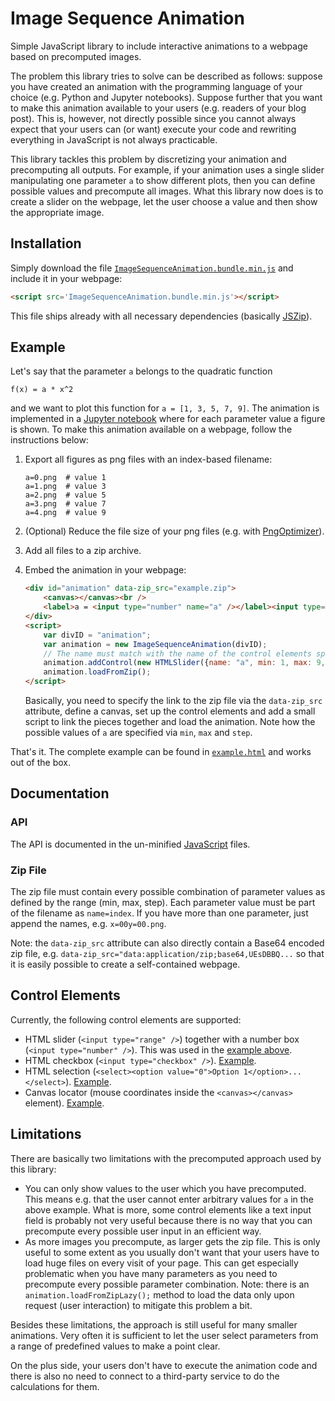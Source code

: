 # Image Sequence Animation
Simple JavaScript library to include interactive animations to a webpage based on precomputed images.

The problem this library tries to solve can be described as follows: suppose you have created an animation with the programming language of your choice (e.g. Python and Jupyter notebooks). Suppose further that you want to make this animation available to your users (e.g. readers of your blog post). This is, however, not directly possible since you cannot always expect that your users can (or want) execute your code and rewriting everything in JavaScript is not always practicable.

This library tackles this problem by discretizing your animation and precomputing all outputs. For example, if your animation uses a single slider manipulating one parameter `a` to show different plots, then you can define possible values and precompute all images. What this library now does is to create a slider on the webpage, let the user choose a value and then show the appropriate image.

## Installation
Simply download the file [`ImageSequenceAnimation.bundle.min.js`](dist/ImageSequenceAnimation.bundle.min.js) and include it in your webpage:
```html
<script src='ImageSequenceAnimation.bundle.min.js'></script>
```
This file ships already with all necessary dependencies (basically [JSZip](https://stuk.github.io/jszip/)).

## Example
Let's say that the parameter `a` belongs to the quadratic function
```
f(x) = a * x^2
```
and we want to plot this function for `a = [1, 3, 5, 7, 9]`. The animation is implemented in a [Jupyter notebook](example/example.ipynb) where for each parameter value a figure is shown. To make this animation available on a webpage, follow the instructions below:

1. Export all figures as png files with an index-based filename:
    ```
    a=0.png  # value 1
    a=1.png  # value 3
    a=2.png  # value 5
    a=3.png  # value 7
    a=4.png  # value 9
    ```
2. (Optional) Reduce the file size of your png files (e.g. with [PngOptimizer](https://psydk.org/pngoptimizer)).
3. Add all files to a zip archive.
4. Embed the animation in your webpage:
    ```html
    <div id="animation" data-zip_src="example.zip">
        <canvas></canvas><br />
        <label>a = <input type="number" name="a" /></label><input type="range" name="a" /><br />
    </div>
    <script>
        var divID = "animation";
        var animation = new ImageSequenceAnimation(divID);
        // The name must match with the name of the control elements specified in the div above
        animation.addControl(new HTMLSlider({name: "a", min: 1, max: 9, step: 2}));
        animation.loadFromZip();
    </script>
    ```

    Basically, you need to specify the link to the zip file via the `data-zip_src` attribute, define a canvas, set up the control elements and add a small script to link the pieces together and load the animation. Note how the possible values of `a` are specified via `min`, `max` and `step`.

That's it. The complete example can be found in [`example.html`](example/example.html) and works out of the box.

## Documentation
### API
The API is documented in the un-minified [JavaScript](src) files.

### Zip File
The zip file must contain every possible combination of parameter values as defined by the range (min, max, step). Each parameter value must be part of the filename as `name=index`. If you have more than one parameter, just append the names, e.g. `x=00y=00.png`.

Note: the `data-zip_src` attribute can also directly contain a Base64 encoded zip file, e.g. `data-zip_src="data:application/zip;base64,UEsDBBQ...` so that it is easily possible to create a self-contained webpage.

## Control Elements
Currently, the following control elements are supported:
* HTML slider (`<input type="range" />`) together with a number box (`<input type="number" />`). This was used in the [example above](#example).
* HTML checkbox (`<input type="checkbox" />`). [Example](https://milania.de/showcase/Maximaler_Konsum_im_Solow-Modell).
* HTML selection (`<select><option value="0">Option 1</option>...</select>`). [Example](https://milania.de/showcase/Hyperparameters_of_an_SVM_with_an_RBF_kernel).
* Canvas locator (mouse coordinates inside the `<canvas></canvas>` element). [Example](https://milania.de/showcase/Barycentric_coordinates).

## Limitations
There are basically two limitations with the precomputed approach used by this library:
* You can only show values to the user which you have precomputed. This means e.g. that the user cannot enter arbitrary values for `a` in the above example. What is more, some control elements like a text input field is probably not very useful because there is no way that you can precompute every possible user input in an efficient way.
* As more images you precompute, as larger gets the zip file. This is only useful to some extent as you usually don't want that your users have to load huge files on every visit of your page. This can get especially problematic when you have many parameters as you need to precompute every possible parameter combination. Note: there is an `animation.loadFromZipLazy();` method to load the data only upon request (user interaction) to mitigate this problem a bit.

Besides these limitations, the approach is still useful for many smaller animations. Very often it is sufficient to let the user select parameters from a range of predefined values to make a point clear.

On the plus side, your users don't have to execute the animation code and there is also no need to connect to a third-party service to do the calculations for them.
